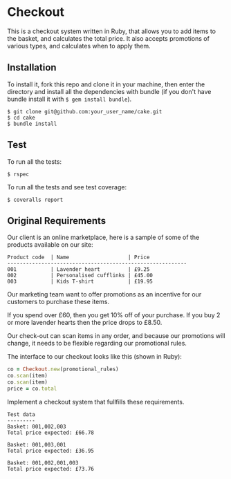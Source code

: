 # Checkout
This is a checkout system written in Ruby, that allows you to add items to the basket, and calculates the total price. It also accepts promotions of various types, and calculates when to apply them.

## Installation
To install it, fork this repo and clone it in your machine, then enter the directory and install all the dependencies with bundle (if you don't have bundle install it with `$ gem install bundle`).
```
$ git clone git@github.com:your_user_name/cake.git
$ cd cake
$ bundle install
```

## Test
To run all the tests:
```
$ rspec
```

To run all the tests and see test coverage:
```
$ coveralls report
```

## Original Requirements

Our client is an online marketplace, here is a sample of some of the products available on our site:

```
Product code  | Name                   | Price
----------------------------------------------------------
001           | Lavender heart         | £9.25
002           | Personalised cufflinks | £45.00
003           | Kids T-shirt           | £19.95
```

Our marketing team want to offer promotions as an incentive for our customers to purchase these items.

If you spend over £60, then you get 10% off of your purchase.
If you buy 2 or more lavender hearts then the price drops to £8.50.

Our check-out can scan items in any order, and because our promotions will change, it needs to be flexible regarding our promotional rules.

The interface to our checkout looks like this (shown in Ruby):

```ruby
co = Checkout.new(promotional_rules)
co.scan(item)
co.scan(item)
price = co.total
```

Implement a checkout system that fullfills these requirements.

```
Test data
---------
Basket: 001,002,003
Total price expected: £66.78

Basket: 001,003,001
Total price expected: £36.95

Basket: 001,002,001,003
Total price expected: £73.76
```
